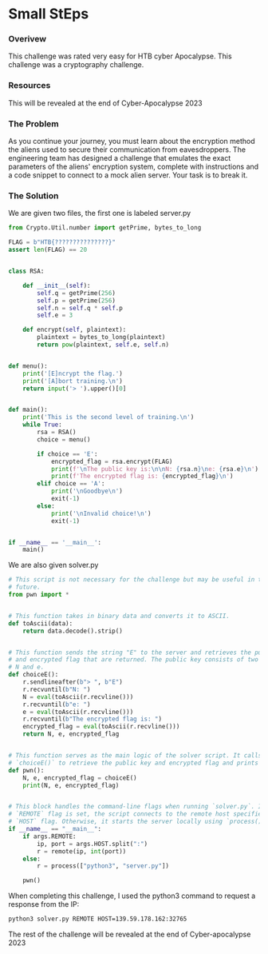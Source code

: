 # Small StEps

### Overivew
This challenge was rated very easy for HTB cyber Apocalypse. This challenge was a cryptography challenge.

### Resources
This will be revealed at the end of Cyber-Apocalypse 2023

### The Problem
As you continue your journey, you must learn about the encryption method the aliens used to secure their communication from eavesdroppers. The engineering team has designed a challenge that emulates the exact parameters of the aliens' encryption system, complete with instructions and a code snippet to connect to a mock alien server. Your task is to break it.

### The Solution
We are given two files, the first one is labeled server.py
``````python
from Crypto.Util.number import getPrime, bytes_to_long

FLAG = b"HTB{???????????????}"
assert len(FLAG) == 20


class RSA:

    def __init__(self):
        self.q = getPrime(256)
        self.p = getPrime(256)
        self.n = self.q * self.p
        self.e = 3

    def encrypt(self, plaintext):
        plaintext = bytes_to_long(plaintext)
        return pow(plaintext, self.e, self.n)


def menu():
    print('[E]ncrypt the flag.')
    print('[A]bort training.\n')
    return input('> ').upper()[0]


def main():
    print('This is the second level of training.\n')
    while True:
        rsa = RSA()
        choice = menu()

        if choice == 'E':
            encrypted_flag = rsa.encrypt(FLAG)
            print(f'\nThe public key is:\n\nN: {rsa.n}\ne: {rsa.e}\n')
            print(f'The encrypted flag is: {encrypted_flag}\n')
        elif choice == 'A':
            print('\nGoodbye\n')
            exit(-1)
        else:
            print('\nInvalid choice!\n')
            exit(-1)


if __name__ == '__main__':
    main()
``````

We are also given solver.py
``````python
# This script is not necessary for the challenge but may be useful in the
# future.
from pwn import *


# This function takes in binary data and converts it to ASCII.
def toAscii(data):
    return data.decode().strip()


# This function sends the string "E" to the server and retrieves the public key
# and encrypted flag that are returned. The public key consists of two parts:
# N and e.
def choiceE():
    r.sendlineafter(b"> ", b"E")
    r.recvuntil(b"N: ")
    N = eval(toAscii(r.recvline()))
    r.recvuntil(b"e: ")
    e = eval(toAscii(r.recvline()))
    r.recvuntil(b"The encrypted flag is: ")
    encrypted_flag = eval(toAscii(r.recvline()))
    return N, e, encrypted_flag


# This function serves as the main logic of the solver script. It calls
# `choiceE()` to retrieve the public key and encrypted flag and prints them.
def pwn():
    N, e, encrypted_flag = choiceE()
    print(N, e, encrypted_flag)


# This block handles the command-line flags when running `solver.py`. If the
# `REMOTE` flag is set, the script connects to the remote host specified by the
# `HOST` flag. Otherwise, it starts the server locally using `process()`.
if __name__ == "__main__":
    if args.REMOTE:
        ip, port = args.HOST.split(":")
        r = remote(ip, int(port))
    else:
        r = process(["python3", "server.py"])

    pwn()
``````

When completing this challenge, I used the python3 command to request a response from the IP:
``````bash
python3 solver.py REMOTE HOST=139.59.178.162:32765
``````

The rest of the challenge will be revealed at the end of Cyber-apocalypse 2023
